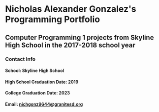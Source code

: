 # Nicholas Alexander Gonzalez's Programming Portfolio

## Computer Programming 1 projects from Skyline High School in the 2017-2018 school year

### Contact Info


#### School: Skyline High School

#### High School Graduation Date: 2019
#### College Graduation Date: 2023

#### Email: nichgonz9644@granitesd.org


